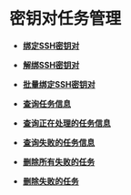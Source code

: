 # 密钥对任务管理<a name="topic_300000001_0"></a>

-   **[绑定SSH密钥对](绑定SSH密钥对.md)**  

-   **[解绑SSH密钥对](解绑SSH密钥对.md)**  

-   **[批量绑定SSH密钥对](批量绑定SSH密钥对.md)**  

-   **[查询任务信息](查询任务信息.md)**  

-   **[查询正在处理的任务信息](查询正在处理的任务信息.md)**  

-   **[查询失败的任务信息](查询失败的任务信息.md)**  

-   **[删除所有失败的任务](删除所有失败的任务.md)**  

-   **[删除失败的任务](删除失败的任务.md)**  

